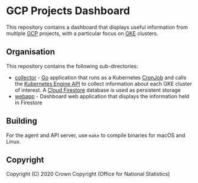 # GCP Projects Dashboard
This repository contains a dashboard that displays useful information from multiple [GCP](https://cloud.google.com/) projects, with a particular focus on [GKE](https://cloud.google.com/kubernetes-engine) clusters.

## Organisation
This repository contains the following sub-directories:

* [collector](https://github.com/ONSdigital/gcp-projects-dashboard/tree/master/collector) - [Go](https://golang.org/) application that runs as a Kubernetes [CronJob](https://kubernetes.io/docs/concepts/workloads/controllers/cron-jobs/) and calls the [Kubernetes Engine API](https://cloud.google.com/kubernetes-engine/docs/reference/rest) to collect information about each GKE cluster of interest. A [Cloud Firestore](https://cloud.google.com/firestore/) database is used as persistent storage
* [webapp](https://github.com/ONSdigital/gcp-projects-dashboard/tree/master/dashboard) - Dashboard web application that displays the information held in Firestore

## Building
For the agent and API server, use `make` to compile binaries for macOS and Linux.

## Copyright
Copyright (C) 2020 Crown Copyright (Office for National Statistics)